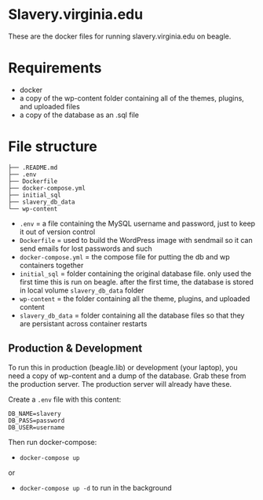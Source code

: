 # Slavery.virginia.edu

These are the docker files for running slavery.virginia.edu on beagle.

# Requirements
- docker
- a copy of the wp-content folder containing all of the themes, plugins, and
  uploaded files
- a copy of the database as an .sql file

# File structure

```
├── .README.md
├── .env 
├── Dockerfile
├── docker-compose.yml
├── initial_sql
├── slavery_db_data
└── wp-content
```

- `.env` = a file containing the MySQL username and password, just to keep it out of version control
- `Dockerfile` = used to build the WordPress image with sendmail so it can send emails for lost passwords and such
- `docker-compose.yml` = the compose file for putting the db and wp containers
  together
- `initial_sql` = folder containing the original database file. only used the first time this is run on beagle. after the first time, the database is stored in local volume `slavery_db_data` folder
- `wp-content` = the folder containing all the theme, plugins, and uploaded content
- `slavery_db_data` = folder containing all the database files so that they are persistant across container restarts


## Production & Development

To run this in production (beagle.lib) or development (your laptop), you need a copy of wp-content and a dump of the
database. Grab these from the production server. The production server will
already have these.

Create a `.env` file with this content:

```
DB_NAME=slavery
DB_PASS=password
DB_USER=username
```

Then run docker-compose:

- `docker-compose up`

or 

- `docker-compose up -d` to run in the background
